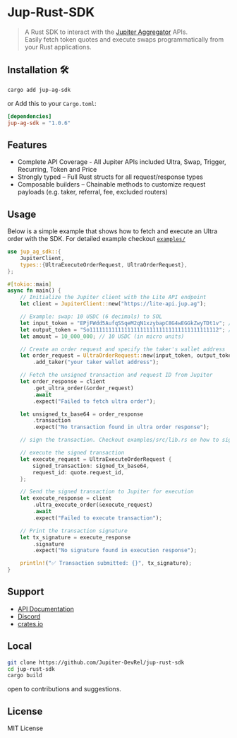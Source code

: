 # Jup-Rust-SDK

> A Rust SDK to interact with the [Jupiter Aggregator](https://jup.ag) APIs.  
> Easily fetch token quotes and execute swaps programmatically from your Rust applications.

## Installation 🛠️

```bash
cargo add jup-ag-sdk
```

or Add this to your `Cargo.toml`:

```toml
[dependencies]
jup-ag-sdk = "1.0.6"
```

## Features

- Complete API Coverage - All Jupiter APIs included Ultra, Swap, Trigger, Recurring, Token and Price
- Strongly typed – Full Rust structs for all request/response types
- Composable builders – Chainable methods to customize request payloads (e.g. taker, referral, fee, excluded routers)

## Usage

Below is a simple example that shows how to fetch and execute an Ultra order with the SDK. For detailed example checkout [`examples/`](https://github.com/Jupiter-DevRel/jup-rust-sdk/tree/main/examples)

```rust
use jup_ag_sdk::{
    JupiterClient,
    types::{UltraExecuteOrderRequest, UltraOrderRequest},
};

#[tokio::main]
async fn main() {
    // Initialize the Jupiter client with the Lite API endpoint
    let client = JupiterClient::new("https://lite-api.jup.ag");

    // Example: swap: 10 USDC (6 decimals) to SOL
    let input_token = "EPjFWdd5AufqSSqeM2qN1xzybapC8G4wEGGkZwyTDt1v"; // USDC
    let output_token = "So11111111111111111111111111111111111111112"; // SOL
    let amount = 10_000_000; // 10 USDC (in micro units)

    // Create an order request and specify the taker's wallet address
    let order_request = UltraOrderRequest::new(input_token, output_token, amount)
        .add_taker("your taker wallet address");

    // Fetch the unsigned transaction and request ID from Jupiter
    let order_response = client
        .get_ultra_order(&order_request)
        .await
        .expect("Failed to fetch ultra order");

    let unsigned_tx_base64 = order_response
        .transaction
        .expect("No transaction found in ultra order response");

    // sign the transaction. Checkout examples/src/lib.rs on how to sign the transaction

    // execute the signed transaction
    let execute_request = UltraExecuteOrderRequest {
        signed_transaction: signed_tx_base64,
        request_id: quote.request_id,
    };

    // Send the signed transaction to Jupiter for execution
    let execute_response = client
        .ultra_execute_order(&execute_request)
        .await
        .expect("Failed to execute transaction");

    // Print the transaction signature
    let tx_signature = execute_response
        .signature
        .expect("No signature found in execution response");

    println!("✅ Transaction submitted: {}", tx_signature);
}
```

## Support

- [API Documentation](https://dev.jup.ag/)
- [Discord](https://discord.gg/jup)
- [crates.io](https://crates.io/crates/jup-ag-sdk)

## Local

```bash
git clone https://github.com/Jupiter-DevRel/jup-rust-sdk
cd jup-rust-sdk
cargo build
```

open to contributions and suggestions.

## License

MIT License
